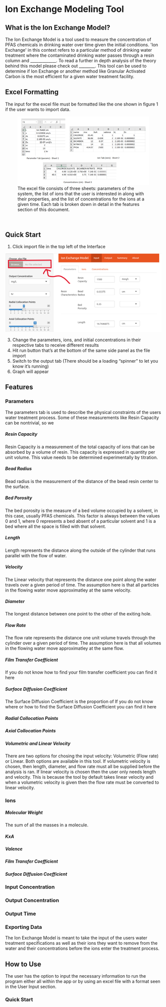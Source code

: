 # Ion Exchange Modeling Tool
## What is the Ion Exchange Model?

The Ion Exchange Model is a tool used to measure the concentration of PFAS chemicals in drinking water over time given the initial conditions. 'Ion Exchange' in this context refers to a particular method of drinking water treatment where the contaminated drinking water passes through a resin column and _____________. To read a further in depth analysis of the theory behind this model please check out ________.  This tool can be used to determine if Ion Exchange or another method like Granular Activated Carbon is the most efficient for a given water treatment facility.

## Excel Formatting
The input for the excel file must be formatted like the one shown in figure 1 if the user wants to import data.

<figure>
    <img src="DocumentPics/excel.png"
         alt="Excel Input">
    <figcaption>The excel file consists of three sheets: parameters of the system, the list of ions that the user is interested in along with their properties, and the list of concentrations for the ions at a given time. Each tab is broken down in detail in the features section of this document.</figcaption>
</figure>

&nbsp;

## Quick Start

1. Click import file in the top left of the Interface

![Import File](DocumentPics/browse.png)

3. Change the parameters, ions, and initial concentrations in their respective tabs to receive different results
4.	Hit run button that’s at the bottom of the same side panel as the file import
5.	Switch to the output tab (There should be a loading “spinner” to let you know it’s running)
6.	Graph will appear


## Features

### Parameters

The parameters tab is used to describe the physical constraints of the users water treatment process. Some of these measurements like Resin Capacity can be nontrivial, so we 

##### **Resin Capacity**
Resin Capacity is a measurement of the total capacity of ions that can be absorbed by a volume of resin. This capacity is expressed in quantity per unit volume. This value needs to be determined experimentally by titration.

##### **Bead Radius**
Bead radius is the measurement of the distance of the bead resin center to the surface.

##### **Bed Porosity**
The bed porosity is the measure of a bed volume occupied by a solvent, in this case, usually PFAS chemicals. This factor is always between the values 0 and 1, where 0 represents a bed absent of a particular solvent and 1 is a bed where all the space is filled with that solvent.

##### **Length**
Length represents the distance along the outside of the cylinder that runs parallel with the flow of water.

##### **Velocity**
The Linear velocity that represents the distance one point along the water travels over a given period of time. The assumption here is that all particles in the flowing water move approximatley at the same velocity.

##### **Diameter**
The longest distance between one point to the other of the exiting hole.

##### **Flow Rate**
The flow rate represents the distance one unit volume travels through the cylinder over a given period of time. The assumption here is that all volumes in the flowing water move approximatley at the same flow.

##### **Film Transfer Coefficient**
If you do not know how to find your film transfer coefficient you can find it here

##### **Surface Diffusion Coefficient**
The Surface Diffusion Coefficient is the proportion of 
If you do not know where or how to find the Surface Diffusion Coefficient you can find it here

##### **Radial Collocation Points**
##### **Axial Collocation Points**
##### **Volumetric and Linear Velocit**y
There are two options for chosing the input velocity: Volumetric (Flow rate) or Linear. Both options are available in this tool. If volumetric velocity is chosen, then length, diameter, and flow rate must all be supplied before the analysis is ran. If linear velocity is chosen then the user only needs length and velocity. This is because the tool by default takes linear velocity and when a volumetric velocity is given then the flow rate must be converted to linear velocity.

### Ions
##### Molecular Weight
The sum of all the masses in a molecule.
##### KxA
##### Valence
##### Film Transfer Coefficient
##### Surface Diffusion Coefficient

### Input Concentration
### Output Concentration
### Output Time
### Exporting Data


The Ion Exchange Model is meant to take the input of the users water treatment specifications as well as their ions they want to remove from the water and their concentrations before the ions enter the treatment process.

## How to Use
The user has the option to input the necessary information to run the program either all within the app or by using an excel file with a format seen in the User Input section.


### Quick Start
